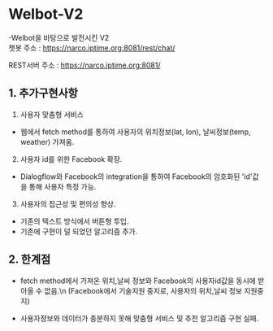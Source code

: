 # Welbot-V2
-Welbot을 바탕으로 발전시킨 V2\
챗봇 주소 : https://narco.iptime.org:8081/rest/chat/

REST서버 주소 : https://narco.iptime.org:8081/


## 1. 추가구현사항
1) 사용자 맞춤형 서비스
- 웹에서 fetch method를 통하여 사용자의 위치정보(lat, lon), 날씨정보(temp, weather) 가져옴.

2) 사용자 id를 위한 Facebook 확장.
- Dialogflow와 Facebook의 integration을 통하여 Facebook의 암호화된 'id'값을 통해 사용자 특정 가능.

3) 사용자의 접근성 및 편의성 향상.
- 기존의 텍스트 방식에서 버튼형 투입.
- 기존에 구현이 덜 되었던 알고리즘 추가.


## 2. 한계점
- fetch method에서 가져온 위치,날씨 정보와 Facebook의 사용자id값을 동시에 받아올 수 없음.\n
(Facebook에서 기술지원 중지로, 사용자의 위치,날씨 정보 지원중지)

- 사용자정보와 데이터가 충분하지 못해 맞춤형 서비스 및 추천 알고리즘 구현 실패.
